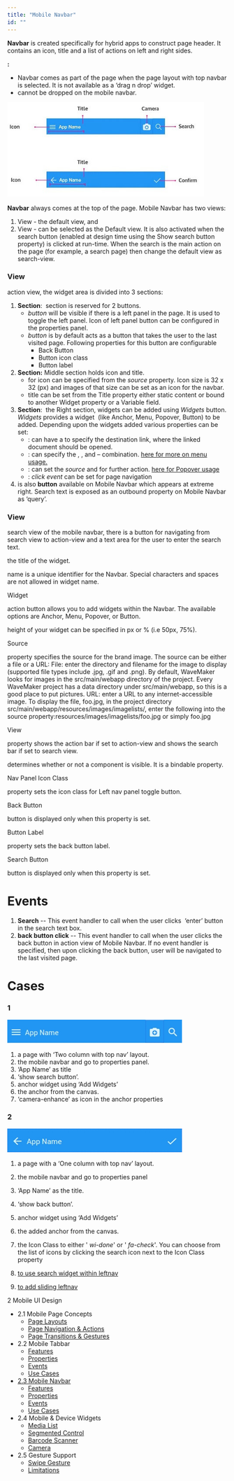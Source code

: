 ```yaml
---
title: "Mobile Navbar"
id: ""
---
```


**Navbar** is created specifically for hybrid apps to construct page header. It contains an icon, title and a list of actions on left and right sides.

**:**

- Navbar comes as part of the page when the page layout with top navbar is selected. It is not available as a ‘drag n drop’ widget.
- cannot be dropped on the mobile navbar.

[![](../assets/Navbar_struct.jpg)](../assets/Navbar_struct.jpg)

**Navbar** always comes at the top of the page. Mobile Navbar has two views:

1. View - the default view, and
2. View - can be selected as the Default view. It is also activated when the search button (enabled at design time using the Show search button property) is clicked at run-time. When the search is the main action on the page (for example, a search page) then change the default view as search-view.

### View

action view, the widget area is divided into 3 sections:

1. **Section**:  section is reserved for 2 buttons.
    - _button_ will be visible if there is a left panel in the page. It is used to toggle the left panel. Icon of left panel button can be configured in the properties panel.
    - _button_ is by default acts as a button that takes the user to the last visited page. Following properties for this button are configurable
        - Back Button
        - Button icon class
        - Button label
2. **Section:** Middle section holds icon and title.
    - for icon can be specified from the _source_ property. Icon size is 32 x 32 (px) and images of that size can be set as an icon for the navbar.
    - title can be set from the Title property either static content or bound to another Widget property or a Variable field.
3. **Section**:  the Right section, widgets can be added using _Widgets_ button. _Widgets_ provides a widget  (like Anchor, Menu, Popover, Button) to be added. Depending upon the widgets added various properties can be set:
    - : can have a to specify the destination link, where the linked document should be opened.
    - : can specify the , , and – combination. [here for more on menu usage.](http://www.wavemaker.com/learn/dropdown-menu/)
    - : can set the _source_ and for further action. [here for Popover usage](http://www.wavemaker.com/learn/popover-widget/)
    - : _click event_ can be set for page navigation
4. is also **button** available on Mobile Navbar which appears at extreme right. Search text is exposed as an outbound property on Mobile Navbar as ‘query’.

### View

search view of the mobile navbar, there is a button for navigating from search view to action-view and a text area for the user to enter the search text.

the title of the widget.

name is a unique identifier for the Navbar. Special characters and spaces are not allowed in widget name.

Widget

action button allows you to add widgets within the Navbar. The available options are Anchor, Menu, Popover, or Button.

height of your widget can be specified in px or % (i.e 50px, 75%).

Source

property specifies the source for the brand image. The source can be either a file or a URL: File: enter the directory and filename for the image to display (supported file types include .jpg, .gif and .png). By default, WaveMaker looks for images in the src/main/webapp directory of the project. Every WaveMaker project has a data directory under src/main/webapp, so this is a good place to put pictures. URL: enter a URL to any internet-accessible image. To display the file, foo.jpg, in the project directory src/main/webapp/resources/images/imagelists/, enter the following into the source property:resources/images/imagelists/foo.jpg or simply foo.jpg

View

property shows the action bar if set to action-view and shows the search bar if set to search view.

determines whether or not a component is visible. It is a bindable property.

Nav Panel Icon Class

property sets the icon class for Left nav panel toggle button.

Back Button

button is displayed only when this property is set.

Button Label

property sets the back button label.

Search Button

button is displayed only when this property is set.

# Events

1. **Search** -- This event handler to call when the user clicks  ‘enter’ button in the search text box.
2. **back button click** -- This event handler to call when the user clicks the back button in action view of Mobile Navbar. If no event handler is specified, then upon clicking the back button, user will be navigated to the last visited page.

# Cases

### 1

[![](../assets/navbar_usage1.png)](../assets/navbar_usage1.png)

1. a page with ‘Two column with top nav’ layout.
2. the mobile navbar and go to properties panel.
3. ‘App Name’ as title
4. ‘show search button’.
5. anchor widget using ‘Add Widgets’
6. the anchor from the canvas.
7. ‘camera-enhance’ as icon in the anchor properties

### 2

[![](../assets/navbar_usage2.png)](../assets/navbar_usage2.png)

1. a page with a ‘One column with top nav’ layout.
2. the mobile navbar and go to properties panel
3. ‘App Name’ as the title.
4. ‘show back button’.
5. anchor widget using ‘Add Widgets’
6. the added anchor from the canvas.
7. the Icon Class to either ' _wi-done_' or ' _fa-check_'. You can choose from the list of icons by clicking the search icon next to the Icon Class property

1. [to use search widget within leftnav](/learn/how-tos/using-search-widget-within-navbar/)
2. [to add sliding leftnav](/learn/how-tos/sliding-leftnav-mobile-app/)

2 Mobile UI Design

- 2.1 Mobile Page Concepts
    - [Page Layouts](/learn/hybrid-mobile/mobile-page-concepts/#page-layouts)
    - [Page Navigation & Actions](/learn/hybrid-mobile/mobile-page-concepts/#page-navigation-actions)
    - [Page Transitions & Gestures](/learn/hybrid-mobile/mobile-page-concepts/#page-transitions-gestures)
- 2.2 Mobile Tabbar
    - [Features](/learn/hybrid-mobile/mobile-tabbar/#features)
    - [Properties](/learn/hybrid-mobile/mobile-tabbar/#properties)
    - [Events](/learn/hybrid-mobile/mobile-tabbar/#events)
    - [Use Cases](/learn/hybrid-mobile/mobile-tabbar/#use-cases)
- [2.3 Mobile Navbar](#)
    - [Features](#features)
    - [Properties](#properties)
    - [Events](#events)
    - [Use Cases](#use-cases)
- 2.4 Mobile & Device Widgets
    - [Media List](/learn/app-development/widgets/mobile-widgets/media-list/)
    - [Segmented Control](/learn/app-development/widgets/mobile-widgets/segmented-control/)
    - [Barcode Scanner](/learn/app-development/widgets/mobile-widgets/barcode-scanner/)
    - [Camera](/learn/app-development/widgets/mobile-widgets/camera/)
- 2.5 Gesture Support
    - [Swipe Gesture](/learn/hybrid-mobile/gesture-support/#swipe)
    - [Limitations](/learn/hybrid-mobile/gesture-support/#limit)
